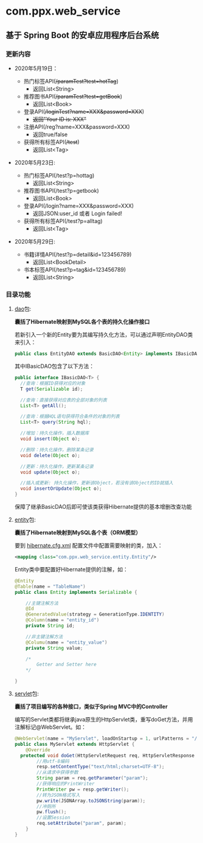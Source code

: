 # com.ppx.web_service

## 基于 Spring Boot 的安卓应用程序后台系统

### 更新内容
- 2020年5月19日：
  - 热门标签API(~~/paramTest?test=hotTag~~) 
      - 返回List\<String>
  -  推荐图书API(~~/paramTest?test=getBook~~)
       - 返回List\<Book>
  -  登录API(~~/loginTest?name=XXX&password=XXX~~) 
       - ~~返回"Your ID is: XXX"~~
  -  注册API(/reg?name=XXX&password=XXX) 
       - 返回true/false
  -  获得所有标签API(~~/test~~)
       - 返回List\<Tag>

- 2020年5月23日:
  - 热门标签API(/test?p=hottag) 
      - 返回List\<String>
  -  推荐图书API(/test?p=getbook)
       - 返回List\<Book>
  -  登录API(/login?name=XXX&password=XXX) 
       - 返回JSON:user_id 或者 Login failed!
  -  获得所有标签API(/test?p=alltag)
     -  返回List\<Tag>

- 2020年5月29日:
  - 书籍详情API(/test?p=detail&id=123456789) 
      - 返回List\<BookDetail>
  - 书本标签API(/test?p=tag&id=123456789)
      - 返回List\<String>


### 目录功能

1. [dao](src/main/java/com/ppx/web_service/dao)包:

    **囊括了Hibernate映射到MySQL各个表的持久化操作接口**

    若新引入一个新的Entity要为其编写持久化方法，可以通过声明EntityDAO类来引入：

    ```java
    public class EntityDAO extends BasicDAO<Entity> implements IBasicDAO<Entity> {}
    ```

    其中IBasicDAO包含了以下方法：

    ```java
    public interface IBasicDAO<T> {
      //查询：根据ID获得对应的对象
      T get(Serializable id);

      //查询：直接获得对应表的全部对象的列表
      List<T> getAll();

      //查询：根据HQL语句获得符合条件的对象的列表
      List<T> query(String hql);

      //增加：持久化操作，插入数据库
      void insert(Object o);

      //删除：持久化操作，删除某条记录
      void delete(Object o);

      //更新：持久化操作，更新某条记录
      void update(Object o);

      //插入或更新: 持久化操作，更新该Object，若没有该Object的ID就插入
      void insertOrUpdate(Object o);
    }
    ```

    保障了继承BasicDAO后即可使该类获得Hibernate提供的基本增删改查功能

1. [entity](src/main/java/com/ppx/web_service/entity)包:

    **囊括了Hibernate映射到MySQL各个表（ORM模型）**

    要到 [hibernate.cfg.xml](src/main/resources/hibernate.cfg.xml) 配置文件中配置需要映射的类，加入：

    ```xml
    <mapping class="com.ppx.web_service.entity.Entity"/>
    ```

    Entity类中要配置好Hibernate提供的注解，如：

    ```java
    @Entity
    @Table(name = "TableName")
    public class Entity implements Serializable {

        //主键注解方法
        @Id
        @GeneratedValue(strategy = GenerationType.IDENTITY)
        @Column(name = "entity_id")
        private String id;

        //非主键注解方法
        @Columu(name = "entity_value")
        private String value;

        /*
            Getter and Setter here
        */

    }
    ```

1. [servlet](src/main/java/com/ppx/web_service/servlet)包:

    **囊括了项目编写的各种接口，类似于Spring MVC中的Controller**

    编写的Servlet类都将继承java原生的HttpServlet类，重写doGet方法，并用注解标记@WebServlet。如：

    ```java
    @WebServlet(name = "MyServlet", loadOnStartup = 1, urlPatterns = "/myServlet")
    public class MyServlet extends HttpServlet {
        @Override
      protected void doGet(HttpServletRequest req, HttpServletResponse resp) throws ServletException, IOException {
            //用utf-8编码
            resp.setContentType("text/html;charset=UTF-8");
            //从请求中获得参数
            String param = req.getParameter("param");
            //获得响应的PrintWriter
            PrintWriter pw = resp.getWriter();
            //转为JSON格式写入
            pw.write(JSONArray.toJSONString(param));
            //冲厕所
            pw.flush();
            //设置Session
            req.setAttribute("param", param);
        }
    }
    ```
